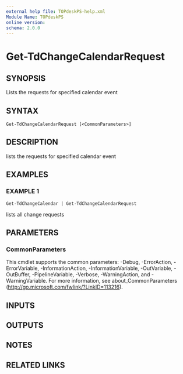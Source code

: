 ```yaml
---
external help file: TOPdeskPS-help.xml
Module Name: TOPdeskPS
online version:
schema: 2.0.0
---
```


# Get-TdChangeCalendarRequest

## SYNOPSIS
Lists the requests for specified calendar event

## SYNTAX

```
Get-TdChangeCalendarRequest [<CommonParameters>]
```

## DESCRIPTION
lists the requests for specified calendar event

## EXAMPLES

### EXAMPLE 1
```
Get-TdChangeCalendar | Get-TdChangeCalendarRequest
```

lists all change requests

## PARAMETERS

### CommonParameters
This cmdlet supports the common parameters: -Debug, -ErrorAction, -ErrorVariable, -InformationAction, -InformationVariable, -OutVariable, -OutBuffer, -PipelineVariable, -Verbose, -WarningAction, and -WarningVariable.
For more information, see about_CommonParameters (http://go.microsoft.com/fwlink/?LinkID=113216).

## INPUTS

## OUTPUTS

## NOTES

## RELATED LINKS
